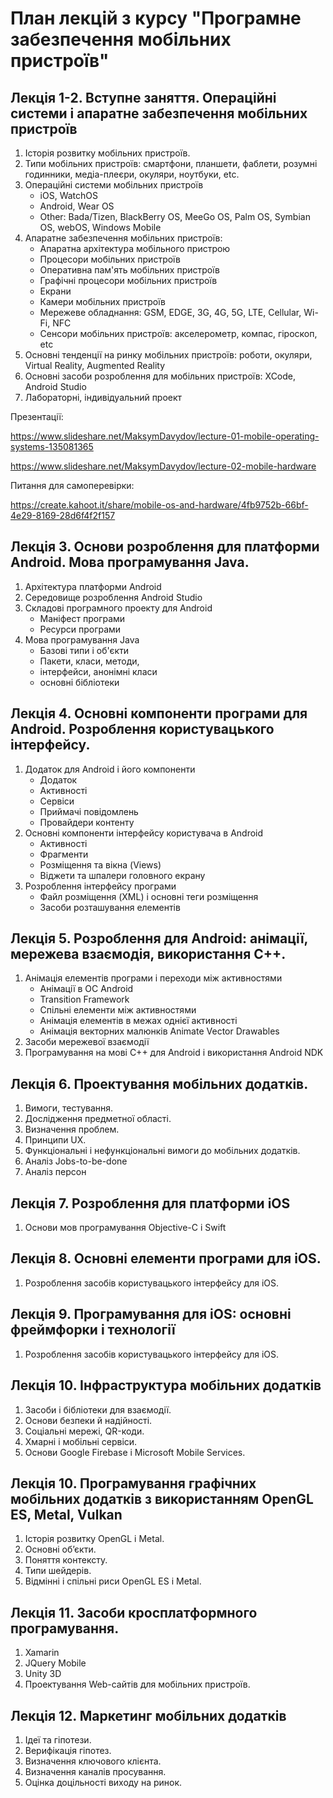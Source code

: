 # План лекцій з курсу "Програмне забезпечення мобільних пристроїв"

## Лекція 1-2. Вступне заняття. Операційні системи і апаратне забезпечення мобільних пристроїв

1. Історія розвитку мобільних пристроїв.
1. Типи мобільних пристроїв:  смартфони, планшети, фаблети, розумні годинники, медіа-плеєри, окуляри, ноутбуки, etc.
1. Операційні системи мобільних пристроїв
   - iOS, WatchOS
   - Android, Wear OS
   - Other: Bada/Tizen, BlackBerry OS, MeeGo OS, Palm OS, Symbian OS, webOS, Windows Mobile
1. Апаратне забезпечення мобільних пристроїв:
   - Апаратна архітектура мобільного пристрою
   - Процесори мобільних пристроїв
   - Оперативна пам'ять мобільних пристроїв
   - Графічні процесори мобільних пристроїв
   - Екрани
   - Камери мобільних пристроїв
   - Мережеве обладнання: GSM, EDGE, 3G, 4G, 5G, LTE, Cellular, Wi-Fi, NFC
   - Сенсори мобільних пристроїв: акселерометр, компас, гіроскоп, etc
1. Основні тенденції на ринку мобільних пристроїв: роботи, окуляри, Virtual Reality, Augmented Reality
1. Основні засоби розроблення для мобільних пристроїв: XCode, Android Studio
1. Лабораторні, індивідуальний проект

Презентації:

https://www.slideshare.net/MaksymDavydov/lecture-01-mobile-operating-systems-135081365

https://www.slideshare.net/MaksymDavydov/lecture-02-mobile-hardware

Питання для самоперевірки:

https://create.kahoot.it/share/mobile-os-and-hardware/4fb9752b-66bf-4e29-8169-28d6f4f2f157
   
## Лекція 3. Основи розроблення для платформи Android. Мова програмування Java.
1. Архітектура платформи Android
1. Середовище розроблення Android Studio
1. Складові програмного проекту для Android
   - Маніфест програми
   - Ресурси програми
1. Мова програмування Java
   - Базові типи і об'єкти
   - Пакети, класи, методи,
   - інтерфейси, анонімні класи
   - основні бібліотеки

## Лекція 4. Основні компоненти програми для Android. Розроблення користувацького інтерфейсу.
1. Додаток для Android і його компоненти
   - Додаток
   - Активності
   - Сервіси
   - Приймачі повідомлень
   - Провайдери контенту
1. Основні компоненти інтерфейсу користувача в Android
   - Активності
   - Фрагменти
   - Розміщення та вікна (Views)
   - Віджети та шпалери головного екрану
1. Розроблення інтерфейсу програми
   - Файл розміщення (XML) і основні теги розміщення
   - Засоби розташування елементів
   
## Лекція 5. Розроблення для Android: анімації, мережева взаємодія, використання  С++.
1. Анімація елементів програми і переходи між активностями
   - Анімації в ОС Android
   - Transition Framework
   - Спільні елементи між активностями
   - Анімація елементів в межах однієї активності
   - Анімація векторних малюнків Animate Vector Drawables
1. Засоби мережевої взаємодії
1. Програмування на мові C++ для Android і використання Android NDK

## Лекція 6. Проектування мобільних додатків.
1. Вимоги, тестування.
1. Дослідження предметної області.
1. Визначення проблем.
1. Принципи UX.
1. Функціональні і нефункціональні вимоги до мобільних додатків.
1. Аналіз Jobs-to-be-done
1. Аналіз персон

## Лекція 7. Розроблення для платформи iOS
1. Основи мов програмування Objective-C і Swift

## Лекція 8. Основні елементи програми для iOS.
1. Розроблення засобів користувацького інтерфейсу для iOS.

## Лекція 9. Програмування для iOS: основні фреймфорки і технології
1. Розроблення засобів користувацького інтерфейсу для iOS.

## Лекція 10. Інфраструктура мобільних додатків
1. Засоби і бібліотеки для взаємодії.
1. Основи безпеки й надійності.
1. Соціальні мережі, QR-коди.
1. Хмарні і мобільні сервіси.
1. Основи Google Firebase і Microsoft Mobile Services.

## Лекція 10. Програмування графічних мобільних додатків з використанням OpenGL ES, Metal, Vulkan
1. Історія розвитку OpenGL і Metal.
1. Основні об’єкти.
1. Поняття контексту.
1. Типи шейдерів.
1. Відмінні і спільні риси OpenGL ES і Metal.

## Лекція 11. Засоби кросплатформного програмування.
1. Xamarin
1. JQuery Mobile
1. Unity 3D
1. Проектування Web-сайтів для мобільних пристроїв.

## Лекція 12. Маркетинг мобільних додатків
1. Ідеї та гіпотези.
1. Верифікація гіпотез.
1. Визначення ключового клієнта.
1. Визначення каналів просування.
1. Оцінка доцільності виходу на ринок.

